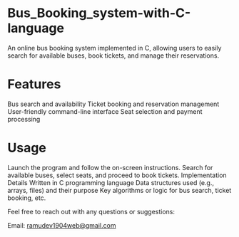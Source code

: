 # Bus_Booking_system-with-C-language
An online bus booking system implemented in C, allowing users to easily search for available buses, book tickets, and manage their reservations.   

# Features
Bus search and availability
Ticket booking and reservation management
User-friendly command-line interface
Seat selection and payment processing

# Usage
Launch the program and follow the on-screen instructions.
Search for available buses, select seats, and proceed to book tickets.
Implementation Details
Written in C programming language
Data structures used (e.g., arrays, files) and their purpose
Key algorithms or logic for bus search, ticket booking, etc.

Feel free to reach out with any questions or suggestions:

Email: ramudev1904web@gmail.com
